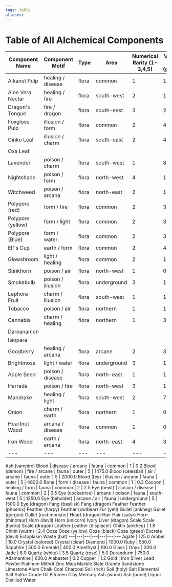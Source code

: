 ```yaml
---
tags: table
aliases:
---
```

# Table of All Alchemical Components

Component Name | Component Motif | Type | Area | Numerical Rarity (1-3,4,5) | Value (sp per unit (gal/lb/carat)) | Notes
---|---|---|---|---|---|---
Alkanet Pulp | healing / disease | flora | common | 1 | 1.0
Aloe Vera Nectar | healing / fire | flora | south-west | 2 | 12.0
Dragon's Tongue | fire / dragon | flora | south-east | 3 | 21.2
Foxglove Pulp | illusion / form | flora | common | 2 | 4.5
Ginko Leaf | illusion / charm | flora | south-east | 2 | 4.0
Oxa Leaf |
Lavender | poison / charm | flora | south-west | 1 | 8.5
Nightshade | poison / form | flora | north-west | 4 | 120.0
Witchweed | poison / arcana | flora | north-east | 2 | 1.2
Polypore (red) | form / fire | flora | common | 2 | 3.6
Polypore (yellow) | form / light | flora | common | 2 | 3.2
Polypore (Blue) | form / water | flora | common | 2 | 3.3
Elf's Cup | earth / form | flora | common | 2 | 4.6
Glowshroom | light / healing | flora | common | 2 | 1.2
Stinkhorn | poison / air | flora | north-west | 1 | 0.4
Smokebulb | poison / illusion | flora | underground | 3 | 10.0
Lephora Fruit | charm / illusion | flora | south-west | 1 | 13.2
Tobacco | poison / air | flora | northern | 1 | 1.2 
Cannabis | charm / healing | flora | northern | 1 | 3.6 
Dareanamon |
Isiopara |
Goodberry | healing / arcana | flora | arcane | 2 | 3.5
Brightmoss | light / water | flora | underground | 3 | 18.0
Apple Seed | poison / disease | flora | north-east | 1 | 1.4
Harrada | poison / fire | flora | north-west | 3 | 18.2
Mandrake | healing / light | flora | south-west | 2 | 7.6
Onion | charm / earth | flora | northern | 1 | 0.1
Heartnut Wood | arcana / disease | flora | common | 1 | 0.1
Iron Wood | earth / arcana | flora | north-east | 4 | 30.0
---|---|---|---|---|---|---
Ash (vampire)
Blood | disease / arcane | fauna | common | 1 | 0.2
Blood (demon) | fire / arcane | fauna | outer | 5 | 1475.0
Blood (celestial) | air / arcane | fauna | outer | 5 | 2000.0
Blood (fey) | illusion / arcane | fauna | outer | 5 | 4800.0
Bone | form / disease | fauna | common | 1 | 0.3
Cocoon | healing / form | fauna | common | 2 | 2.5
Eye (newt) | illusion / disease | fauna | common | 2 | 0.5
Eye (cockatrice) | arcane / poison | fauna | south-west | 5 | 1250.0
Eye (beholder) | arcane / air | fauna | underground | 5 | 1500.0
Eye (dragon)
Fang (basilisk)
Fang (dragon)
Feather
Feather (phoenix)
Feather (harpy)
Feather (owlbear)
Fur (yeti)
Gullet (ankheg)
Gullet (gorgon)
Gullet (rust monster)
Heart (dragon)
Hair
Hair (satyr)
Horn (minotaur)
Horn (devil)
Horn (unicorn)
Ivory
Liver (dragon)
Scale
Scale (hydra)
Scale (dragon)
Leather
Leather (displacer)
Chitin (ankheg) | 1.8
Chitin (wurm) | 2.4
Ooze
Ooze (yellow)
Ooze (black)
Ooze (green)
Excrete (devil)
Ectoplasm
Waste (bat)
---|---|---|---|---|---|---
Agate | 125.0
Amber | 10.0
Crystal (colored)
Crystal (clear)
Diamond | 1000.0
Ruby | 550.0
Sapphire | 500.0
Emerald | 450.0
Amethyst | 100.0
Glass | 
Onyx | 300.0
Jade | 8.0
Quartz (white) | 3.5
Quartz (rose) | 5.0
Durandurm | 750.0
Adamentine | 600.0
Alabaster | 0.2
Copper | 1.2
Gold |
Iron
Silver
Lead
Pewter
Platinum
Mithril
Zinc
Mica
Marble
Slate
Granite
Sandstone
Limestone
Alum
Chalk
Coal
Charcoal
Soil (rich)
Soil (holy)
Salt
Elemental Salt
Sulfur
Crude Oil
Bitumen
Clay
Mercury
Ash (wood)
Ash (bone)
Liquor
Distilled Water